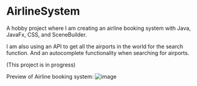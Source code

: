 # AirlineSystem
A hobby project where I am creating an airline booking system with Java, JavaFx, CSS, and SceneBuilder.

I am also using an API to get all the airports in the world for the search function. And an autocomplete functionality when searching for airports.


(This project is in progress)

Preview of Airline booking system:
![image](https://user-images.githubusercontent.com/21344056/118495832-dd54e980-b723-11eb-9c9d-1c594b863517.png)
